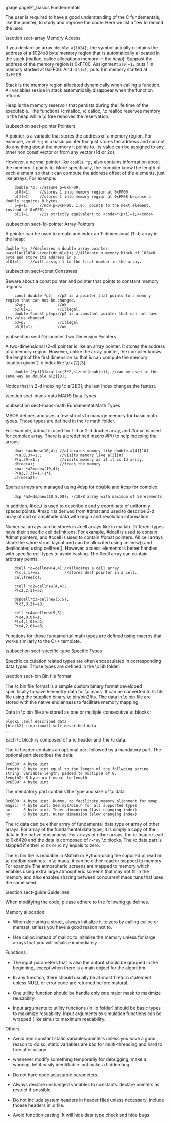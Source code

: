 \page page91_basics Fundementals

The user is required to have a good understanding of the C fundementals, like
the pointer, to study and improve the code. Here we list a few to remind the
user. 

\section sect-array Memory Access

If you declare an array: <code>double a[1024];</code> the symbol actually
contains the address of a 1024x8 byte memory region that is automatically
allocated in the stack (malloc, calloc allocations memory in the
heap). Suppost the address of the memory region is 0xFF00. Assignment
<code>a[0]=1;</code> puts 1 in memory started at 0xFF00. And <code>a[1]=1;</code>
puts 1 in memory started at 0xFF08.

Stack is the memory region allocated dynamically when calling a function. All
variables reside in stack automatically disappear when the function returns.

Heap is the memory reservoir that persists during the life time of the
executable. The functions \c malloc, \c calloc, \c realloc reserves memory in
the heap while \c free removes the reservation.

\subsection sect-pointer Pointers 

A pointer is a variable that stores the address of a memory region. For
example, <code>void *p;</code> is a basic pointer that just stores the
address and can not do any thing about the memory it points to. Its value can
be assigned to any other non const vector or from any vector (1d or 2d).

However, a normal pointer like <code>double *p;</code> also contains
information about the memory it points to. More specifically, the compiler
know the length of each element so that it can compute the address offset of
the elements, just like arrays. For example: 
```
    double *p; //assume p=0xFF00.
    p[0]=1;    //stores 1 into memory region at 0xFF00
    p[1]=1;    //stores 1 into memory region at 0xFF08 because a double requires 8 bytes.
    p=p+1;     //now p=0xFF08, i.e., points to the next element, instead of 0xFF01 
    p[i]=1;    //is strictly equivalent to <code>*(p+i)=1;</code> 
```
\subsection sect-1d-pointer Array Pointers

A pointer can be used to create and index an 1-dimensional (1-d) array in the heap:

    double *p; //decleares a double array pointer.
    p=calloc(1024,sizeof(double)); //Allocate a memory block of 1024x8 byte and store its address in p.
    p[0]=1;    //will assign 1 to the first number in the array.
    
\subsection sect-const Constness

Beware about a const pointer and pointer that points to constant memory
regions:
```
    const double *p2;  //p2 is a pointer that points to a memory region that can not be changed. 
    p2=p;              //ok
    p2[0]=1;           //illegal.
    double *const p3=p;//p2 is a constant pointer that can not have its value changed. 
    p3=p;              //illegal
    p3[0]=1;           //ok
```
\subsection sect-2d-pointer Two Dimension Pointers 

A two-dimensional (2-d) pointer is like an array pointer. It stores the
address of a memory region. However, unlike the array pointer, the compiler
knows the length of the first dimension so that is can compute the memory location
given 2-d index like \c a[2][3]; 
```
    double (*p)[3]=calloc(3*2,sizeof(double)); //can be used in the same way as double a[2][3];
```
Notice that in 2-d indexing \c a[2][3], the last index changes the fastest.   

\section sect-maos-data MAOS Data Types

\subsection sect-maos-math Fundamental Math Types

MAOS defines and uses a few structs to manage memory for basic math
types. Those types are defined in the \c math folder.

For example, #dmat is used for 1-d or 2-d double array, and #cmat is
used for complex array. There is a predefined macro #P() to help indexing the
arrays:
```
    dmat *a=dnew(10,4); //allocates memory like double a[4][10]
    P(a,8,3)=1.;        //visits memory like a[3][8]
    P(a,39)=1.;         //visits memory as if it is 1d array.
    dfree(a);           //frees the memory
    cmat *a2=cnew(10,4);
    P(a2,7,3)=1.+1*I;
    cfree(a2);
```
Sparse arrays are managed using #dsp for double and #csp for complex.
```
    dsp *a3=dspnew(10,8,50); //10x8 array with maximum of 50 elements.
```
In addition, #loc_t is used to describe x and y coordinate of uniformly
spaced points. #map_t is derived from #dmat and used to describe 2-d array
of opd or amplitude data with origin and resolution information.

Numerical arrays can be stores in #cell arrays like in matlab. Different
types have their specific cell definitions. For example, #dcell is used to
contain #dmat pointers, and #ccell is used to contain #cmat pointers. All
cell arrays share the same struct layout and can be allocated using
cellnew() and deallocated using cellfree(). However, access elements is
better handled with specific cell types to avoid casting. The #cell array can
contain arbitrary points.
```
    dcell *c=cellnew(4,4);//allocates a cell array.
    P(c,2,1)=a;           //stores dmat pointer in a cell.
    cellfree(c);

    ccell *c2=cellnew(4,4);
    P(c2,2,3)=a2;
    
    dspcell*c3=cellnew(5,5);
    P(c3,3,2)=a3;
    
    cell *c4=cellnew(5,5);
    P(c4,0,0)=a;
    P(c4,1,0)=a2;
    P(c4,2,0)=a3;
```

Functions for those fundamental math types are defined using macros that works similarly to the C++ template.

\subsection sect-specific-type Specific Types

Specific calculation related types are often encapsulated in corresponding data types. Those types are defined in the \c lib folder. 

\section sect-bin   Bin file format

The \c bin file format is a simple custom binary format developed specifically to save telemetry data for \c maos. 
It can be converted to \c fits file using the supplied binary \c bin/bin2fits. 
The data in \c bin file are stored with the native endianness to facilitate memory mapping. 

Data in \c bin file are stored as one or multiple consecutive \c blocks :
```
block1 :self described data
[block2] :(optional) self described data
...
```

Each \c block is composed of a \c header and the \c data. 

The \c header contains an optional part followed by a mandatory part. The optional part describes the data:

```
0x6500: 4 byte uint
length: 8 byte uint equal to the length of the follwoing string
string: variable length, padded to multiple of 8.
length2: 8 byte uint equal to length
0x6500: 4 byte uint
```

The mendatory part contains the type and size of \c data
```
0x6600: 4 byte uint. Dummy, to facilitate memory alignment for mmap.
magic:  4 byte uint. See sys/bin.h for all supported types
nx:     8 byte uint. Inner dimension (fast changing index)
ny:     8 byte uint. Outer dimension (slow changing index)
```

The \c data can be either array of fundamental data type or array of other arrays. 
For array of the fundamental data type, it is simply a copy of the data in the native endianness. 
For arrays of other arrays, the \c magic is set to 0x6420 and the data is composed of `nx*ny` \c blocks. 
The \c data part is skipped if either \c nx or \c ny equals to zero.

The \c bin file is readable in Matlab or Python using the supplied \c read or \c readbin routines. In \c maos, it can be either read or mapped to memory. 
For example The atmospheric screens are mapped to memory which enables using extra large atmospheric screens that may not fit in the memory 
and also enables sharing between concurrent maos runs that uses the same seed. 

\section sect-guide Guidelines

When modifying the code, please adhere to the following guidelines.

Memory allocation:

- When declaring a struct, always initialize it to zero by calling calloc or
memset, unless you have a good reason not to.

- Use calloc instead of malloc to initialize the memory unless for large
arrays that you will initialize immediately.

Functions:
    
- The input parameters that is also the output should be grouped in the
beginning, except when there is a main object for the algorithm.

- In any function, there should usually be at most 1 return statement unless
NULL or error code are returned before matural.

- One utility function should be handle only one major mask to maximize
reusability.

- Input arguments to utility functions (in lib folder) should be basic types
to maximize resuability. Input arguments to simulation functions can be
wrapped (like simu) to maximum readability.

Others:

- Avoid non constant static variables/pointers unless you have a good reason
to do so. static variables are bad for multi-threading and hard to free
after usage.

- whenever modify something temporarily for debugging, make a warning. let
it easily identifiable. not make a hidden bug.

- Do not hard code adjustable parameters.

- Always declare unchanged variables to constants. declare pointers as
restrict if possible.

- Do not include system headers in header files unless necessary. include
thoese headers in .c file. 

- Avoid function casting. It will hide data type check and hide bugs.

